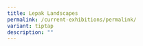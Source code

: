 ```yaml
---
title: Lepak Landscapes
permalink: /current-exhibitions/permalink/
variant: tiptap
description: ""
---
```

